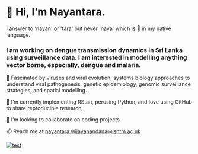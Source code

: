 # 👋 Hi, I’m Nayantara. 
I answer to 'nayan' or 'tara' but never 'naya' which is 🐍 in my native language. 

### I am working on dengue transmission dynamics in Sri Lanka using surveillance data. I am interested in modelling anything vector borne, especially, dengue and malaria. 

🌱 Fascinated by viruses and viral evolution, systems biology approaches to understand viral pathogenesis, genetic epidemiology, genomic surveillance strategies, and spatial modelling.

🌱 I’m currently implementing RStan, perusing Python, and love using GitHub to share reproducible research.
  
💞️ I’m looking to collaborate on coding projects.

  📫 Reach me at nayantara.wijayanandana@lshtm.ac.uk
  
[![test](https://img.shields.io/badge/LinkedIn-0077B5?style=for-the-badge&logo=linkedin&logoColor=white)](https://www.linkedin.com/in/nayantara-w-6933492/)

#
###
